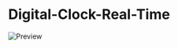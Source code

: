# Digital-Clock-Real-Time

![Preview](https://github.com/MaduSales/Digital-Clock-Real-Time/assets/166547195/34da9cbd-c632-4aa3-bc52-bfa985755e7f)
